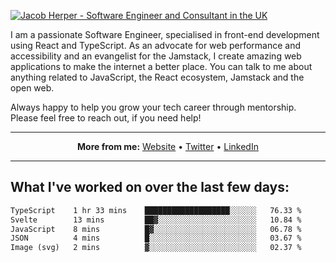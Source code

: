 [![Jacob Herper - Software Engineer and Consultant in the UK](https://res.cloudinary.com/jacobherper/image/upload/v1641506277/gh-image.png)](https://jacobherper.com/)

I am a passionate Software Engineer, specialised in front-end development using React and TypeScript. As an advocate for web performance and accessibility and an evangelist for the Jamstack, I create amazing web applications to make the internet a better place. You can talk to me about anything related to JavaScript, the React ecosystem, Jamstack and the open web.

Always happy to help you grow your tech career through mentorship. Please feel free to reach out, if you need help!

---

<p align="center">
  <strong>More from me:</strong> 
  <a href="https://jacobherper.com/">Website</a> •
  <a href="https://twitter.com/intent/follow?screen_name=jakeherp&tw_p=followbutton">Twitter</a> •
  <a href="https://www.linkedin.com/in/jacobherper/">LinkedIn</a>
</p>

---

## What I've worked on over the last few days:

<!--START_SECTION:waka-->

```txt
TypeScript    1 hr 33 mins    ███████████████████░░░░░░   76.33 %
Svelte        13 mins         ██▓░░░░░░░░░░░░░░░░░░░░░░   10.84 %
JavaScript    8 mins          █▓░░░░░░░░░░░░░░░░░░░░░░░   06.78 %
JSON          4 mins          █░░░░░░░░░░░░░░░░░░░░░░░░   03.67 %
Image (svg)   2 mins          ▓░░░░░░░░░░░░░░░░░░░░░░░░   02.37 %
```

<!--END_SECTION:waka-->
